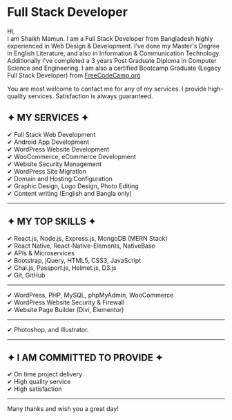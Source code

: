 # Full Stack Developer
Hi, <br/>
I am Shaikh Mamun. I am a Full Stack Developer from Bangladesh highly experienced in Web Design & Development. I've done my Master's Degree in English Literature, and also in Information & Communication Technology. Additionally I've completed a 3 years Post Graduate Diploma in Computer Science and Engineering. I am also a certified Bootcamp Graduate (Legacy Full Stack Developer) from [FreeCodeCamp.org](https://freecodecamp.org)

You are most welcome to contact me for any of my services. I provide high-quality services. Satisfaction is always guaranteed.



✦ MY SERVICES ✦
--------------------------------------------------------------------------------------

✔ Full Stack Web Development <br/>
✔ Android App Development <br/>
✔ WordPress Website Development <br/>
✔ WooCommerce, eCommerce Development <br/>
✔ Website Security Management <br/>
✔ WordPress Site Migration  <br/>
✔ Domain and Hosting Configuration <br/>
✔ Graphic Design, Logo Design, Photo Editing <br/>
✔ Content writing (English and Bangla only) <br/>

----------------------------------------------------------------------------------------


✦ MY TOP SKILLS ✦
-----------------------------------------------------------------------------------------

✔ React.js, Node.js, Express.js, MongoDB (MERN Stack) <br/>
✔ React Native, React-Native-Elements, NativeBase <br/>
✔ APIs & Microservices <br/>
✔  Bootstrap, jQuery, HTML5, CSS3, JavaScript <br/>
✔ Chai.js, Passport.js, Helmet.js, D3.js <br/>
✔ Git, GitHub <br/>

------------------------------------------------------------------------------------------
✔ WordPress, PHP, MySQL, phpMyAdmin, WooCommerce <br/>
✔ WordPress Website Security & Firewall <br/>
✔ Website Page Builder (Divi, Elementor) <br/>

------------------------------------------------------------------------------------------
✔ Photoshop, and Illustrator. <br/>

------------------------------------------------------------------------------------------


✦ I AM COMMITTED TO PROVIDE ✦
------------------------------------------------------------------------------------------

✔ On time project delivery <br/>
✔ High quality service <br/>
✔ High satisfaction <br/>

------------------------------------------------------------------------------------------

Many thanks  and wish you a great day! 
